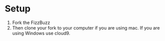 # Setup

1. Fork the FizzBuzz
2. Then clone your fork to your computer if you are using mac. If you are using Windows use cloud9.
